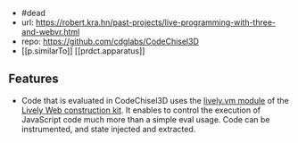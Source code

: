 
- #dead
- url: https://robert.kra.hn/past-projects/live-programming-with-three-and-webvr.html
- repo:  https://github.com/cdglabs/CodeChisel3D
- [[p.similarTo]] [[prdct.apparatus]]


## Features

- Code that is evaluated in CodeChisel3D uses the [lively.vm module](https://github.com/LivelyKernel/lively.vm) of the [Lively Web construction kit](https://lively-next.org). It enables to control the execution of JavaScript code much more than a simple eval usage. Code can be instrumented, and state injected and extracted.